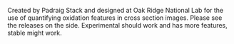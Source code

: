 Created by Padraig Stack and designed at Oak Ridge National Lab for the use of quantifying oxidation features in cross section images. Please see the releases on the side. Experimental should work and has more features, stable might work.
